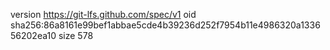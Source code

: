 version https://git-lfs.github.com/spec/v1
oid sha256:86a8161e99bef1abbae5cde4b39236d252f7954b11e4986320a133656202ea10
size 578
